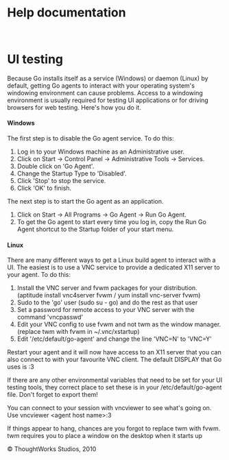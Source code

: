 Help documentation
==================

 

UI testing<!-- {.collapsible-heading onclick="toggleCollapse($(this));"} -->
==========

Because Go installs itself as a service (Windows) or daemon (Linux) by
default, getting Go agents to interact with your operating system's
windowing environment can cause problems. Access to a windowing
environment is usually required for testing UI applications or for
driving browsers for web testing. Here's how you do it.

#### Windows<!-- {.collapsible-heading onclick="toggleCollapse($(this));"} -->

The first step is to disable the Go agent service. To do this:

1.  Log in to your Windows machine as an Administrative user.
2.  Click on Start → Control Panel → Administrative Tools → Services.
3.  Double click on 'Go Agent'.
4.  Change the Startup Type to 'Disabled'.
5.  Click 'Stop' to stop the service.
6.  Click 'OK' to finish.

The next step is to start the Go agent as an application.

1.  Click on Start → All Programs → Go Agent → Run Go Agent.
2.  To get the Go agent to start every time you log in, copy the Run Go
    Agent shortcut to the Startup folder of your start menu.

#### Linux<!-- {.collapsible-heading onclick="toggleCollapse($(this));"} -->

There are many different ways to get a Linux build agent to interact
with a UI. The easiest is to use a VNC service to provide a dedicated
X11 server to your agent. To do this:

1.  Install the VNC server and fvwm packages for your distribution.
    (aptitude install vnc4server fvwm / yum install vnc-server fvwm)
2.  Sudo to the 'go' user (sudo su - go) and do the rest as that user
3.  Set a password for remote access to your VNC server with the command
    'vncpasswd'
4.  Edit your VNC config to use fvwm and not twm as the window manager.
    (replace twm with fvwm in \~/.vnc/xstartup)
5.  Edit '/etc/default/go-agent' and change the line 'VNC=N' to 'VNC=Y'

Restart your agent and it will now have access to an X11 server that you
can also connect to with your favourite VNC client. The default DISPLAY
that Go uses is :3

If there are any other environmental variables that need to be set for
your UI testing tools, they correct place to set these is in your
/etc/default/go-agent file. Don't forget to export them!

You can connect to your session with vncviewer to see what's going on.
Use vncviewer \<agent host name\>:3

If things appear to hang, chances are you forgot to replace twm with
fvwm. twm requires you to place a window on the desktop when it starts
up





© ThoughtWorks Studios, 2010

